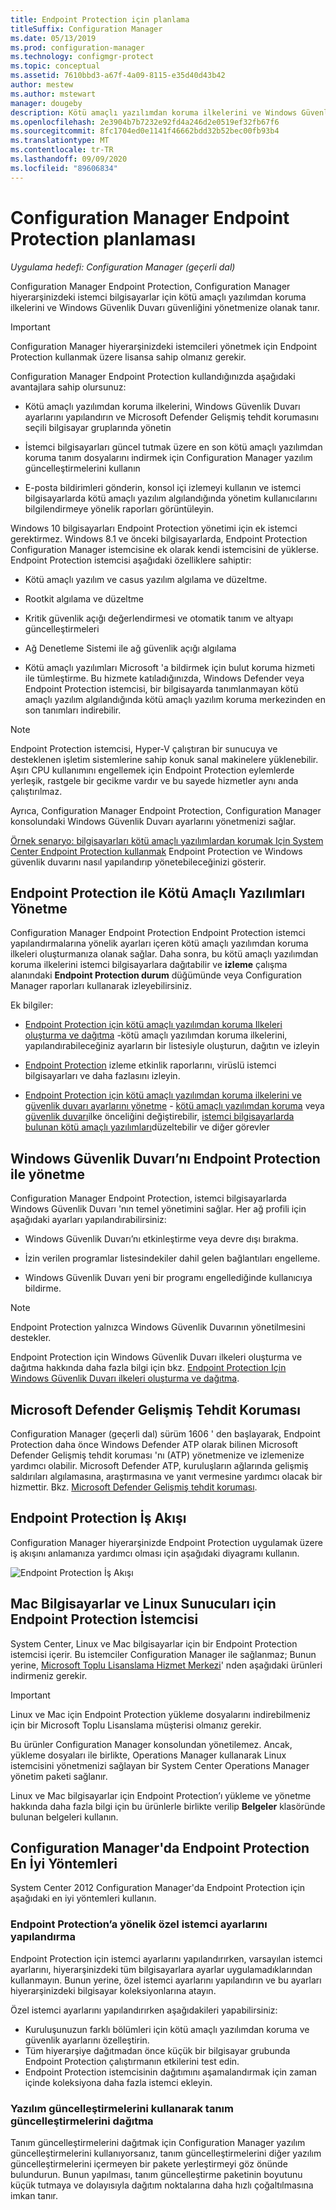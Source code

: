 ```yaml
---
title: Endpoint Protection için planlama
titleSuffix: Configuration Manager
ms.date: 05/13/2019
ms.prod: configuration-manager
ms.technology: configmgr-protect
ms.topic: conceptual
ms.assetid: 7610bbd3-a67f-4a09-8115-e35d40d43b42
author: mestew
ms.author: mstewart
manager: dougeby
description: Kötü amaçlı yazılımdan koruma ilkelerini ve Windows Güvenlik Duvarı güvenliğini planlayın
ms.openlocfilehash: 2e3904b7b7232e92fd4a246d2e0519ef32fb67f6
ms.sourcegitcommit: 8fc1704ed0e1141f46662bdd32b52bec00fb93b4
ms.translationtype: MT
ms.contentlocale: tr-TR
ms.lasthandoff: 09/09/2020
ms.locfileid: "89606834"
---
```

# <a name="planning-for-endpoint-protection-in-configuration-manager"></a>Configuration Manager Endpoint Protection planlaması

*Uygulama hedefi: Configuration Manager (geçerli dal)*


Configuration Manager Endpoint Protection, Configuration Manager hiyerarşinizdeki istemci bilgisayarlar için kötü amaçlı yazılımdan koruma ilkelerini ve Windows Güvenlik Duvarı güvenliğini yönetmenize olanak tanır.  

> [!IMPORTANT]  
>  Configuration Manager hiyerarşinizdeki istemcileri yönetmek için Endpoint Protection kullanmak üzere lisansa sahip olmanız gerekir.  

Configuration Manager Endpoint Protection kullandığınızda aşağıdaki avantajlara sahip olursunuz:  

-   Kötü amaçlı yazılımdan koruma ilkelerini, Windows Güvenlik Duvarı ayarlarını yapılandırın ve Microsoft Defender Gelişmiş tehdit korumasını seçili bilgisayar gruplarında yönetin  

-   İstemci bilgisayarları güncel tutmak üzere en son kötü amaçlı yazılımdan koruma tanım dosyalarını indirmek için Configuration Manager yazılım güncelleştirmelerini kullanın  

-   E-posta bildirimleri gönderin, konsol içi izlemeyi kullanın ve istemci bilgisayarlarda kötü amaçlı yazılım algılandığında yönetim kullanıcılarını bilgilendirmeye yönelik raporları görüntüleyin.  

Windows 10 bilgisayarları Endpoint Protection yönetimi için ek istemci gerektirmez. Windows 8.1 ve önceki bilgisayarlarda, Endpoint Protection Configuration Manager istemcisine ek olarak kendi istemcisini de yüklerse. Endpoint Protection istemcisi aşağıdaki özelliklere sahiptir:  

-   Kötü amaçlı yazılım ve casus yazılım algılama ve düzeltme.  

-   Rootkit algılama ve düzeltme  

-   Kritik güvenlik açığı değerlendirmesi ve otomatik tanım ve altyapı güncelleştirmeleri  

-   Ağ Denetleme Sistemi ile ağ güvenlik açığı algılama  

-   Kötü amaçlı yazılımları Microsoft 'a bildirmek için bulut koruma hizmeti ile tümleştirme. Bu hizmete katıladığınızda, Windows Defender veya Endpoint Protection istemcisi, bir bilgisayarda tanımlanmayan kötü amaçlı yazılım algılandığında kötü amaçlı yazılım koruma merkezinden en son tanımları indirebilir.  

> [!NOTE]  
>  Endpoint Protection istemcisi, Hyper-V çalıştıran bir sunucuya ve desteklenen işletim sistemlerine sahip konuk sanal makinelere yüklenebilir. Aşırı CPU kullanımını engellemek için Endpoint Protection eylemlerde yerleşik, rastgele bir gecikme vardır ve bu sayede hizmetler aynı anda çalıştırılmaz.  

  Ayrıca, Configuration Manager Endpoint Protection, Configuration Manager konsolundaki Windows Güvenlik Duvarı ayarlarını yönetmenizi sağlar.  

 [Örnek senaryo: bilgisayarları kötü amaçlı yazılımlardan korumak Için System Center Endpoint Protection kullanmak](../deploy-use/scenarios-endpoint-protection.md) Endpoint Protection ve Windows güvenlik duvarını nasıl yapılandırıp yönetebileceğinizi gösterir.  

## <a name="managing-malware-with-endpoint-protection"></a>Endpoint Protection ile Kötü Amaçlı Yazılımları Yönetme  

Configuration Manager Endpoint Protection Endpoint Protection istemci yapılandırmalarına yönelik ayarları içeren kötü amaçlı yazılımdan koruma ilkeleri oluşturmanıza olanak sağlar. Daha sonra, bu kötü amaçlı yazılımdan koruma ilkelerini istemci bilgisayarlara dağıtabilir ve **izleme** çalışma alanındaki **Endpoint Protection durum** düğümünde veya Configuration Manager raporları kullanarak izleyebilirsiniz.  

 Ek bilgiler:  

-   [Endpoint Protection için kötü amaçlı yazılımdan koruma Ilkeleri oluşturma ve dağıtma](../deploy-use/endpoint-antimalware-policies.md) -kötü amaçlı yazılımdan koruma ilkelerini, yapılandırabileceğiniz ayarların bir listesiyle oluşturun, dağıtın ve izleyin  

-   [Endpoint Protection](../deploy-use/monitor-endpoint-protection.md) izleme etkinlik raporlarını, virüslü istemci bilgisayarları ve daha fazlasını izleyin.   

-   [Endpoint Protection için kötü amaçlı yazılımdan koruma ilkelerini ve güvenlik duvarı ayarlarını yönetme](../deploy-use/endpoint-antimalware-firewall.md) - [kötü amaçlı yazılımdan koruma](../deploy-use/endpoint-antimalware-firewall.md#manage-antimalware-policies) veya [güvenlik duvarı](../deploy-use/endpoint-antimalware-firewall.md#manage-windows-firewall-policies)ilke önceliğini değiştirebilir, [istemci bilgisayarlarda bulunan kötü amaçlı yazılımları](../deploy-use/endpoint-antimalware-firewall.md#remediate-detected-malware)düzeltebilir ve diğer görevler

## <a name="managing-windows-firewall-with-endpoint-protection"></a>Windows Güvenlik Duvarı’nı Endpoint Protection ile yönetme  
 Configuration Manager Endpoint Protection, istemci bilgisayarlarda Windows Güvenlik Duvarı 'nın temel yönetimini sağlar. Her ağ profili için aşağıdaki ayarları yapılandırabilirsiniz:  

-   Windows Güvenlik Duvarı’nı etkinleştirme veya devre dışı bırakma.  

-   İzin verilen programlar listesindekiler dahil gelen bağlantıları engelleme.  

-   Windows Güvenlik Duvarı yeni bir programı engellediğinde kullanıcıya bildirme.  

> [!NOTE]  
>  Endpoint Protection yalnızca Windows Güvenlik Duvarının yönetilmesini destekler.  

  Endpoint Protection için Windows Güvenlik Duvarı ilkeleri oluşturma ve dağıtma hakkında daha fazla bilgi için bkz. [Endpoint Protection Için Windows Güvenlik Duvarı ilkeleri oluşturma ve dağıtma](../deploy-use/create-windows-firewall-policies.md).  

## <a name="microsoft-defender-advanced-threat-protection"></a>Microsoft Defender Gelişmiş Tehdit Koruması

Configuration Manager (geçerli dal) sürüm 1606 ' den başlayarak, Endpoint Protection daha önce Windows Defender ATP olarak bilinen Microsoft Defender Gelişmiş tehdit koruması 'nı (ATP) yönetmenize ve izlemenize yardımcı olabilir. Microsoft Defender ATP, kuruluşların ağlarında gelişmiş saldırıları algılamasına, araştırmasına ve yanıt vermesine yardımcı olacak bir hizmettir. Bkz. [Microsoft Defender Gelişmiş tehdit koruması](../deploy-use/defender-advanced-threat-protection.md).

## <a name="endpoint-protection-workflow"></a>Endpoint Protection İş Akışı  
 Configuration Manager hiyerarşinizde Endpoint Protection uygulamak üzere iş akışını anlamanıza yardımcı olması için aşağıdaki diyagramı kullanın.  

 ![Endpoint Protection İş Akışı](../media/Endpoint-Protection-Workflow.gif)

## <a name="endpoint-protection-client-for-mac-computers-and-linux-servers"></a>Mac Bilgisayarlar ve Linux Sunucuları için Endpoint Protection İstemcisi  
 System Center, Linux ve Mac bilgisayarlar için bir Endpoint Protection istemcisi içerir. Bu istemciler Configuration Manager ile sağlanmaz; Bunun yerine, [Microsoft Toplu Lisanslama Hizmet Merkezi](https://www.microsoft.com/licensing/servicecenter/default.aspx)' nden aşağıdaki ürünleri indirmeniz gerekir.  

> [!IMPORTANT]  
>  Linux ve Mac için Endpoint Protection yükleme dosyalarını indirebilmeniz için bir Microsoft Toplu Lisanslama müşterisi olmanız gerekir.  

 Bu ürünler Configuration Manager konsolundan yönetilemez. Ancak, yükleme dosyaları ile birlikte, Operations Manager kullanarak Linux istemcisini yönetmenizi sağlayan bir System Center Operations Manager yönetim paketi sağlanır.  

 Linux ve Mac bilgisayarlar için Endpoint Protection’ı yükleme ve yönetme hakkında daha fazla bilgi için bu ürünlerle birlikte verilip **Belgeler** klasöründe bulunan belgeleri kullanın.

## <a name="best-practices-for-endpoint-protection-in-configuration-manager"></a>Configuration Manager'da Endpoint Protection En İyi Yöntemleri  
 System Center 2012 Configuration Manager'da Endpoint Protection için aşağıdaki en iyi yöntemleri kullanın.  

### <a name="configure-custom-client-settings-for-endpoint-protection"></a>Endpoint Protection’a yönelik özel istemci ayarlarını yapılandırma  
 Endpoint Protection için istemci ayarlarını yapılandırırken, varsayılan istemci ayarlarını, hiyerarşinizdeki tüm bilgisayarlara ayarlar uygulamadıklarından kullanmayın. Bunun yerine, özel istemci ayarlarını yapılandırın ve bu ayarları hiyerarşinizdeki bilgisayar koleksiyonlarına atayın.  

 Özel istemci ayarlarını yapılandırırken aşağıdakileri yapabilirsiniz:  

-   Kuruluşunuzun farklı bölümleri için kötü amaçlı yazılımdan koruma ve güvenlik ayarlarını özelleştirin.  
-   Tüm hiyerarşiye dağıtmadan önce küçük bir bilgisayar grubunda Endpoint Protection çalıştırmanın etkilerini test edin.  
-   Endpoint Protection istemcisinin dağıtımını aşamalandırmak için zaman içinde koleksiyona daha fazla istemci ekleyin.  

### <a name="distributing-definition-updates-by-using-software-updates"></a>Yazılım güncelleştirmelerini kullanarak tanım güncelleştirmelerini dağıtma  
 Tanım güncelleştirmelerini dağıtmak için Configuration Manager yazılım güncelleştirmelerini kullanıyorsanız, tanım güncelleştirmelerini diğer yazılım güncelleştirmelerini içermeyen bir pakete yerleştirmeyi göz önünde bulundurun. Bunun yapılması, tanım güncelleştirme paketinin boyutunu küçük tutmaya ve dolayısıyla dağıtım noktalarına daha hızlı çoğaltılmasına imkan tanır.
